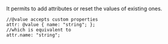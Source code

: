 It permits to add attributes or reset the values of existing ones.

	//@value accepts custom properties
	attr: @value { name: "string"; };
	//which is equivalent to
	attr.name: "string";
